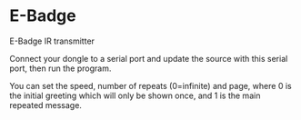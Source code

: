 # E-Badge
E-Badge IR transmitter

Connect your dongle to a serial port and update the source with this serial port, then run the program.

You can set the speed, number of repeats (0=infinite) and page, where 0 is the initial greeting which will only be shown once, and 1 is the main repeated message.

